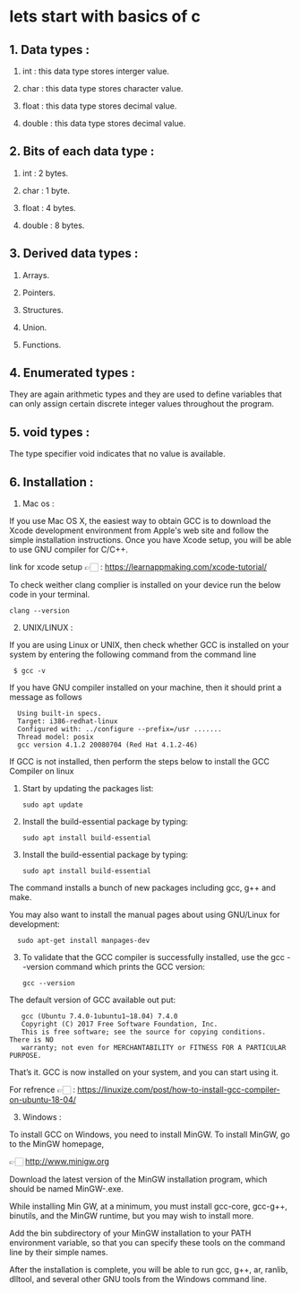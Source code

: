 # lets start with basics of c

## 1. Data types :

 1. int : this data type stores interger value.

 2. char : this data type stores character value.

 3. float : this data type stores decimal value.

 4. double : this data type stores decimal value.

## 2. Bits of each data type :

 1. int : 2 bytes.

 2. char : 1 byte.

 3. float : 4 bytes.

 4. double : 8 bytes.

## 3. Derived data types :

 1. Arrays.

 2. Pointers.

 3. Structures.

 4. Union.

 5. Functions.

## 4. Enumerated types :

They are again arithmetic types and they are used to define variables that can only assign certain discrete integer values throughout the program.


## 5. void types :

The type specifier void indicates that no value is available.

## 6. Installation :

1) Mac os :

If you use Mac OS X, the easiest way to obtain GCC is to download the Xcode development environment from Apple's web site and follow the simple installation instructions. Once you have Xcode setup, you will be able to use GNU compiler for C/C++.

link for xcode setup 👉🏻 : https://learnappmaking.com/xcode-tutorial/

To check weither clang complier is  installed on your device run the below code in your terminal.

    clang --version

2) UNIX/LINUX :

If you are using Linux or UNIX, then check whether GCC is installed on your system by entering the following command from the command line 

     $ gcc -v

If you have GNU compiler installed on your machine, then it should print a message as follows

      Using built-in specs.
      Target: i386-redhat-linux
      Configured with: ../configure --prefix=/usr .......
      Thread model: posix
      gcc version 4.1.2 20080704 (Red Hat 4.1.2-46)
      
If GCC is not installed, then perform the steps below to install the GCC Compiler on linux

1. Start by updating the packages list:

       sudo apt update

2. Install the build-essential package by typing:

       sudo apt install build-essential
       
2. Install the build-essential package by typing:

       sudo apt install build-essential
      
The command installs a bunch of new packages including gcc, g++ and make.

You may also want to install the manual pages about using GNU/Linux for development:

      sudo apt-get install manpages-dev
      
3. To validate that the GCC compiler is successfully installed, use the gcc --version command which prints the GCC version:

       gcc --version

The default version of GCC available
out put:

       gcc (Ubuntu 7.4.0-1ubuntu1~18.04) 7.4.0
       Copyright (C) 2017 Free Software Foundation, Inc.
       This is free software; see the source for copying conditions.  There is NO
       warranty; not even for MERCHANTABILITY or FITNESS FOR A PARTICULAR PURPOSE.
       
That’s it. GCC is now installed on your system, and you can start using it.

For refrence 👉🏻 : https://linuxize.com/post/how-to-install-gcc-compiler-on-ubuntu-18-04/

3) Windows :

To install GCC on Windows, you need to install MinGW. To install MinGW, go to the MinGW homepage,

👉🏻 http://www.minigw.org

Download the latest version of the MinGW installation program, which should be named MinGW-<version>.exe.

While installing Min GW, at a minimum, you must install gcc-core, gcc-g++, binutils, and the MinGW runtime, but you may wish to install more.

Add the bin subdirectory of your MinGW installation to your PATH environment variable, so that you can specify these tools on the command line by their simple names.

After the installation is complete, you will be able to run gcc, g++, ar, ranlib, dlltool, and several other GNU tools from the Windows command line.







